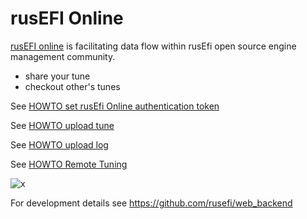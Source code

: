 
# rusEFI Online

[rusEFI online](https://rusefi.com/online/) is facilitating data flow within rusEfi open source engine management community.

- share your tune
- checkout other's tunes


See [HOWTO set rusEfi Online authentication token](HOWTO-set-rusEfi-Online-authentication-token)

See [HOWTO upload tune](HOWTO-upload-tune)

See [HOWTO upload log](HOWTO-upload-log)

See [HOWTO Remote Tuning](https://github.com/rusefi/rusefi/wiki/HOWTO-Remote-Tuning)


![x](https://github.com/rusefi/web_backend/blob/master/documentation/rusEFI%20remote.png)


For development details see https://github.com/rusefi/web_backend